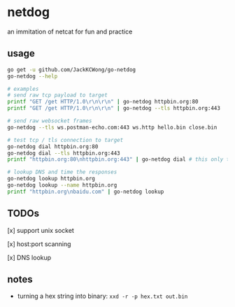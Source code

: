 # netdog

an immitation of netcat for fun and practice


## usage

```bash
go get -u github.com/JackKCWong/go-netdog
go-netdog --help

# examples
# send raw tcp payload to target
printf "GET /get HTTP/1.0\r\n\r\n" | go-netdog httpbin.org:80
printf "GET /get HTTP/1.0\r\n\r\n" | go-netdog --tls httpbin.org:443

# send raw websocket frames
go-netdog --tls ws.postman-echo.com:443 ws.http hello.bin close.bin

# test tcp / tls connection to target
go-netdog dial httpbin.org:80
go-netdog dial --tls httpbin.org:443
printf "httpbin.org:80\nhttpbin.org:443" | go-netdog dial # this only test for tcp connection, not tls

# lookup DNS and time the responses
go-netdog lookup httpbin.org
go-netdog lookup --name httpbin.org
printf "httpbin.org\nbaidu.com" | go-netdog lookup 
```


## TODOs

[x] support unix socket

[x] host:port scanning

[x] DNS lookup

## notes

* turning a hex string into binary: `xxd -r -p hex.txt out.bin`
